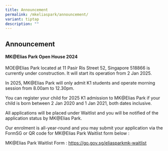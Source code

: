 ```yaml
---
title: Announcement
permalink: /mkeliaspark/announcement/
variant: tiptap
description: ""
---
```

<h2>Announcement</h2>
<h4>MK@Elias Park Open House 2024</h4>
<p></p>
<p>MOE@Elias Park located at 11 Pasir Ris Street 52, Singapore 518866 is
currently under construction. It will start its operation from 2 Jan 2025.</p>
<p>In 2025, MK@Elias Park will only admit K1 students and operate morning
session from 8.00am to 12.30pm.</p>
<p>You can register your child for 2025 K1 admission to MK@Elias Park if
your child is born between 2 Jan 2020 and 1 Jan 2021, both dates inclusive.</p>
<p>All applications will be placed under Waitlist and you will be notified
of the application status by MK@Elias Park.</p>
<p>Our enrolment is all-year-round and you may submit your application via
the FormSG or QR code for MK@Elias Park Waitlist form below :</p>
<p>MK@Elias Park Waitlist Form :&nbsp;<a href="https://go.gov.sg/eliasparkmk-waitlist" rel="noopener noreferrer nofollow" target="_blank"><u>https://go.gov.sg/eliasparkmk-waitlist</u></a>
</p>
<p></p>
<p></p>
<p></p>